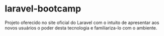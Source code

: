 # laravel-bootcamp
Projeto oferecido no site oficial do Laravel com o intuito de apresentar aos novos usuários o poder desta tecnologia e familiariza-lo com o ambiente.
